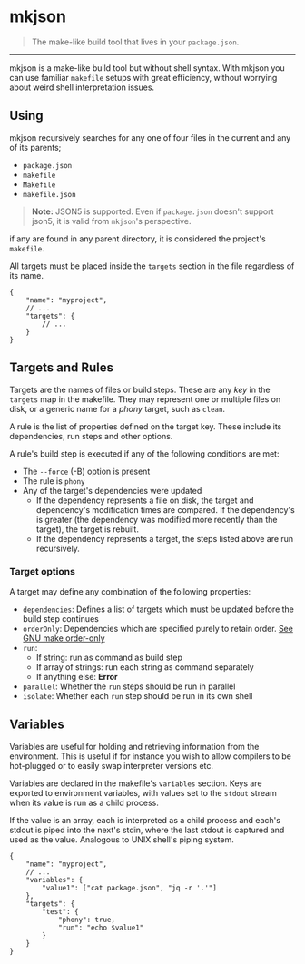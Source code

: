 # mkjson

> The make-like build tool that lives in your `package.json`.

---

mkjson is a make-like build tool but without shell syntax. With mkjson you can use familiar `makefile` setups with great efficiency, without worrying about weird shell interpretation issues. 

## Using

mkjson recursively searches for any one of four files in the current and any of its parents;
* `package.json`
* `makefile`
* `Makefile`
* `makefile.json`

> **Note:** JSON5 is supported. Even if `package.json` doesn't support json5, it is valid from `mkjson`'s perspective.

if any are found in any parent directory, it is considered the project's `makefile`.

All targets must be placed inside the `targets` section in the file regardless of its name. 

```json5
{
    "name": "myproject",
    // ...
    "targets": {
        // ...
    }
}
```

## Targets and Rules

Targets are the names of files or build steps. These are any _key_ in the `targets` map in the makefile. They may represent one or multiple files on disk, or a generic name for a _phony_ target, such as `clean`. 

A rule is the list of properties defined on the target key. These include its dependencies, run steps and other options. 

A rule's build step is executed if any of the following conditions are met:

* The `--force` (-B) option is present
* The rule is `phony`
* Any of the target's dependencies were updated
    * If the dependency represents a file on disk, the target and dependency's modification times are compared. 
        If the dependency's is greater (the dependency was modified more recently than the target), the target is rebuilt.
    * If the dependency represents a target, the steps listed above are run recursively.

### Target options

A target may define any combination of the following properties:
* `dependencies`: Defines a list of targets which must be updated before the build step continues
* `orderOnly`: Dependencies which are specified purely to retain order. [See GNU make order-only](https://www.gnu.org/software/make/manual/html_node/Prerequisite-Types.html#Prerequisite-Types)
* `run`: 
    * If string: run as command as build step
    * If array of strings: run each string as command separately
    * If anything else: **Error**
* `parallel`: Whether the `run` steps should be run in parallel
* `isolate`: Whether each `run` step should be run in its own shell

## Variables

Variables are useful for holding and retrieving information from the environment. This is useful if for instance you wish to allow compilers to be hot-plugged or to easily swap interpreter versions etc. 

Variables are declared in the makefile's `variables` section. Keys are exported to environment variables, with values set to the `stdout` stream when its value is run as a child process. 

If the value is an array, each is interpreted as a child process and each's stdout is piped into the next's stdin, where the last stdout is captured and used as the value. Analogous to UNIX shell's piping system.

```json5
{
    "name": "myproject",
    // ...
    "variables": {
        "value1": ["cat package.json", "jq -r '.'"]
    },
    "targets": {
        "test": {
            "phony": true,
            "run": "echo $value1"
        }
    }
}
```
